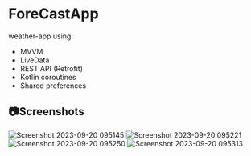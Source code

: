 # ForeCastApp

weather-app using:
- MVVM
- LiveData
- REST API (Retrofit)
- Kotlin coroutines
- Shared preferences

## 📷Screenshots

![Screenshot 2023-09-20 095145](https://github.com/youssefelfeky1/ForeCastApp/assets/124710627/4fefa9d5-9533-48da-bdcf-12de65841694)
![Screenshot 2023-09-20 095221](https://github.com/youssefelfeky1/ForeCastApp/assets/124710627/8ec345af-3a8c-4208-a4c6-d70f28e1985c)
![Screenshot 2023-09-20 095250](https://github.com/youssefelfeky1/ForeCastApp/assets/124710627/7a4bf0f3-5d07-469d-986b-7f16d5fd367e)
![Screenshot 2023-09-20 095313](https://github.com/youssefelfeky1/ForeCastApp/assets/124710627/49626b25-fd8d-4d26-8251-a01b55550657)

